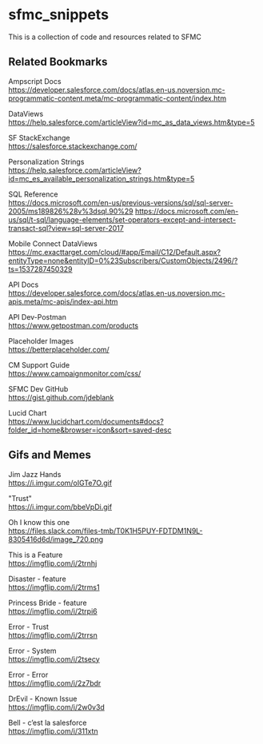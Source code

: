 # sfmc_snippets
This is a collection of code and resources related to SFMC


Related Bookmarks
-----------------------

Ampscript Docs<br />
https://developer.salesforce.com/docs/atlas.en-us.noversion.mc-programmatic-content.meta/mc-programmatic-content/index.htm

DataViews<br />
https://help.salesforce.com/articleView?id=mc_as_data_views.htm&type=5

SF StackExchange<br />
https://salesforce.stackexchange.com/

Personalization Strings<br />
https://help.salesforce.com/articleView?id=mc_es_available_personalization_strings.htm&type=5

SQL Reference<br />
https://docs.microsoft.com/en-us/previous-versions/sql/sql-server-2005/ms189826%28v%3dsql.90%29
https://docs.microsoft.com/en-us/sql/t-sql/language-elements/set-operators-except-and-intersect-transact-sql?view=sql-server-2017

Mobile Connect DataViews<br />
https://mc.exacttarget.com/cloud/#app/Email/C12/Default.aspx?entityType=none&entityID=0%23Subscribers/CustomObjects/2496/?ts=1537287450329

API Docs<br />
https://developer.salesforce.com/docs/atlas.en-us.noversion.mc-apis.meta/mc-apis/index-api.htm

API Dev-Postman<br />
https://www.getpostman.com/products

Placeholder Images<br />
https://betterplaceholder.com/

CM Support Guide<br />
https://www.campaignmonitor.com/css/

SFMC Dev GitHub<br />
https://gist.github.com/jdeblank

Lucid Chart<br />
https://www.lucidchart.com/documents#docs?folder_id=home&browser=icon&sort=saved-desc



Gifs and Memes
-------------------------
Jim Jazz Hands<br />
https://i.imgur.com/oIGTe7O.gif

"Trust"<br />
https://i.imgur.com/bbeVpDi.gif

Oh I know this one<br />
https://files.slack.com/files-tmb/T0K1H5PUY-FDTDM1N9L-8305416d6d/image_720.png

This is a Feature<br />
https://imgflip.com/i/2trnhj

Disaster - feature<br />
https://imgflip.com/i/2trms1

Princess Bride - feature<br />
https://imgflip.com/i/2trpi6

Error - Trust<br />
https://imgflip.com/i/2trrsn

Error - System<br />
https://imgflip.com/i/2tsecy

Error - Error<br />
https://imgflip.com/i/2z7bdr

DrEvil - Known Issue<br />
https://imgflip.com/i/2w0v3d

Bell - c’est la salesforce<br />
https://imgflip.com/i/311xtn
